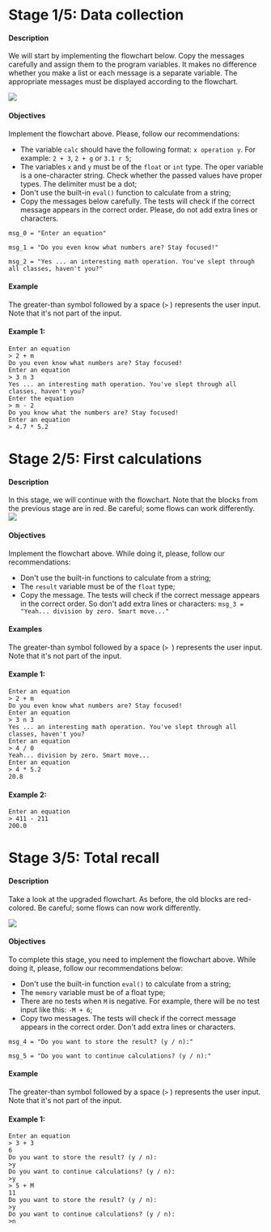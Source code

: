# Stage 1/5: Data collection
#### Description
We will start by implementing the flowchart below. Copy the messages carefully and assign them to the program variables. It makes no difference whether you make a list or each message is a separate variable. The appropriate messages must be displayed according to the flowchart.

![](https://ucarecdn.com/b1770719-2eea-4389-b126-9fbd2edf8d96/)

#### Objectives
Implement the flowchart above. Please, follow our recommendations:

* The variable `calc` should have the following format: `x operation y`. For 
example: `2 + 3`, `2 + g` or `3.1 r 5`;
* The variables `x` and `y` must be of the ``float`` or ``int`` type. The oper variable 
  is a one-character string. Check whether the passed values have proper types. The delimiter must be a dot;
* Don't use the built-in `eval()` function to calculate from a string;
* Copy the messages below carefully. The tests will check if the correct 
  message appears in the correct order. Please, do not add extra lines or characters.
```
msg_0 = "Enter an equation"

msg_1 = "Do you even know what numbers are? Stay focused!"

msg_2 = "Yes ... an interesting math operation. You've slept through all classes, haven't you?"
```
#### Example
The greater-than symbol followed by a space (`>` ) represents the user input. Note that it's not part of the input.

#### Example 1:
```
Enter an equation
> 2 + m
Do you even know what numbers are? Stay focused!
Enter an equation
> 3 n 3
Yes ... an interesting math operation. You've slept through all classes, haven't you?
Enter the equation
> m - 2
Do you know what the numbers are? Stay focused!
Enter an equation
> 4.7 * 5.2
```
# Stage 2/5: First calculations
#### Description
In this stage, we will continue with the flowchart. Note that the blocks from the previous stage are in red. Be careful; some flows can work differently.
![](https://ucarecdn.com/14a82832-1487-4df0-8e1c-1893247d5193/)

#### Objectives
Implement the flowchart above. While doing it, please, follow our recommendations:

* Don't use the built-in functions to calculate from a string;
* The `result` variable must be of the `float` type;
* Copy the message. The tests will check if the correct message appears in 
  the correct order. So don't add extra lines or characters: `msg_3 = "Yeah... division by zero. Smart move..."`
#### Examples
The greater-than symbol followed by a space (`> `) represents the user input. Note that it's not part of the input.

#### Example 1:

```
Enter an equation
> 2 + m
Do you even know what numbers are? Stay focused!
Enter an equation
> 3 n 3
Yes ... an interesting math operation. You've slept through all classes, haven't you?
Enter an equation
> 4 / 0
Yeah... division by zero. Smart move...
Enter an equation
> 4 * 5.2
20.8
```

#### Example 2:
```
Enter an equation
> 411 - 211
200.0
```

# Stage 3/5: Total recall
#### Description
Take a look at the upgraded flowchart. As before, the old blocks are red-colored. Be careful; some flows can now work differently.

![](https://ucarecdn.com/4a899d94-c524-48f1-8bfe-04ea9139172b/)

#### Objectives
To complete this stage, you need to implement the flowchart above. While doing it, please, follow our recommendations below:

* Don't use the built-in function `eval()` to calculate from a string;
* The `memory` variable must be of a float type;
* There are no tests when `M` is negative. For example, there will be no test 
  input like this: `-M + 6`;
* Copy two messages. The tests will check if the correct message appears in 
  the correct order. Don't add extra lines or characters.
```
msg_4 = "Do you want to store the result? (y / n):" 

msg_5 = "Do you want to continue calculations? (y / n):"
```
#### Example
The greater-than symbol followed by a space (`>` ) represents the user input. Note that it's not part of the input.

#### Example 1:
```
Enter an equation
> 3 + 3
6
Do you want to store the result? (y / n):
>y
Do you want to continue calculations? (y / n):
>y
> 5 + M
11
Do you want to store the result? (y / n):
>y
Do you want to continue calculations? (y / n):
>n
```